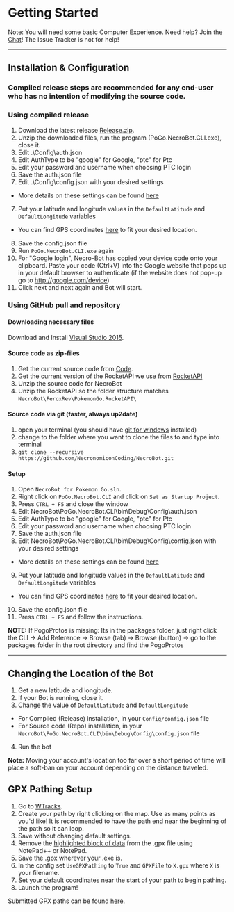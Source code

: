 # Getting Started
Note: You will need some basic Computer Experience.
Need help? Join the [Chat](https://github.com/NecronomiconCoding/NecroBot/wiki/Chat-&-Rules#chatting-using-discord)! The Issue Tracker is not for help!

***
## Installation & Configuration

### Compiled release steps are recommended for any end-user who has no intention of modifying the source code.

### Using compiled release
1. Download the latest release [Release.zip](https://github.com/NecronomiconCoding/NecroBot/releases).
2. Unzip the downloaded files, run the program (PoGo.NecroBot.CLI.exe), close it.
3. Edit .\Config\auth.json
3. Edit AuthType to be "google" for Google, "ptc" for Ptc
4. Edit your password and username when choosing PTC login
5. Save the auth.json file
6. Edit .\Config\config.json with your desired settings
 * More details on these settings can be found [here](https://github.com/NecronomiconCoding/NecroBot/wiki/Config)
7. Put your latitude and longitude values in the `DefaultLatitude` and `DefaultLongitude` variables 
 * You can find GPS coordinates [here](http://mondeca.com/index.php/en/any-place-en) to fit your desired location.
8. Save the config.json file
9. Run `PoGo.NecroBot.CLI.exe` again
10. For "Google login", Necro-Bot has copied your device code onto your clipboard. Paste your code (Ctrl+V) into the Google website that pops up in your default browser to authenticate  (if the website does not pop-up go to http://google.com/device)
11. Click next and next again and Bot will start.

### Using GitHub pull and repository
#### **Downloading necessary files**
Download and Install [Visual Studio 2015](https://go.microsoft.com/fwlink/?LinkId=691979&clcid=0x409).

#### Source code as zip-files
1. Get the current source code from [Code](https://github.com/NecronomiconCoding/NecroBot/archive/master.zip).
2. Get the current version of the RocketAPI we use from [RocketAPI](https://github.com/FeroxRev/Pokemon-Go-Rocket-API/archive/master.zip)
3. Unzip the source code for NecroBot
4. Unzip the RocketAPI so the folder structure matches `NecroBot\FeroxRev\PokemonGo.RocketAPI\`
	
#### Source code via git (faster, always up2date)
1. open your terminal (you should have [git for windows](https://git-for-windows.github.io) installed)
2. change to the folder where you want to clone the files to and type into terminal
3. `git clone --recursive https://github.com/NecronomiconCoding/NecroBot.git`
	
#### Setup
1. Open `NecroBot for Pokemon Go.sln`.
2. Right click on `PoGo.NecroBot.CLI` and click on `Set as Startup Project`.
3. Press `CTRL + F5` and close the window
4. Edit NecroBot\PoGo.NecroBot.CLI\bin\Debug\Config\auth.json
5. Edit AuthType to be "google" for Google, "ptc" for Ptc
6. Edit your password and username when choosing PTC login
7. Save the auth.json file
8. Edit NecroBot\PoGo.NecroBot.CLI\bin\Debug\Config\config.json with your desired settings
 * More details on these settings can be found [here](https://github.com/NecronomiconCoding/NecroBot/wiki/Config)
9. Put your latitude and longitude values in the `DefaultLatitude` and `DefaultLongitude` variables 
 * You can find GPS coordinates [here](http://mondeca.com/index.php/en/any-place-en) to fit your desired location.
10. Save the config.json file
11. Press `CTRL + F5` and follow the instructions.

**NOTE:** If PogoProtos is missing: Its in the packages folder, just right click the CLI -> Add Reference -> Browse (tab) -> Browse (button) -> go to the packages folder in the root directory and find the PogoProtos
***

## Changing the Location of the Bot
1. Get a new latitude and longitude.
2. If your Bot is running, close it.
3. Change the value of `DefaultLatitude` and `DefaultLongitude`
 * For Compiled (Release) installation, in your `Config/config.json` file
 * For Source code (Repo) installation, in your `NecroBot\PoGo.NecroBot.CLI\bin\Debug\Config\config.json` file
4. Run the bot

**Note:** Moving your account's location too far over a short period of time will place a soft-ban on your account depending on the distance traveled.

## GPX Pathing Setup
1. Go to [WTracks](https://wtracks.appspot.com/).
2. Create your path by right clicking on the map. Use as many points as you'd like! It is recommended to have the path end near the beginning of the path so it can loop.
3. Save without changing default settings.
4. Remove the [highlighted block of data](http://i.imgur.com/Px6Ba22.png) from the .gpx file using NotePad++ or NotePad.
5. Save the .gpx wherever your .exe is.
6. In the config set `UseGPXPathing` to `True` and `GPXFile` to `X.gpx` where `X` is your filename.
7. Set your default coordinates near the start of your path to begin pathing.
8. Launch the program!

Submitted GPX paths can be found [here](https://github.com/NecronomiconCoding/NecroBot/wiki/Locations-&-GPX-Route-Files).